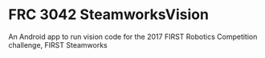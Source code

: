 # FRC 3042 SteamworksVision
An Android app to run vision code for the 2017 FIRST Robotics Competition challenge, FIRST Steamworks
